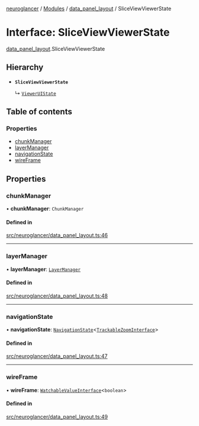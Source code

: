 [neuroglancer](../README.md) / [Modules](../modules.md) / [data\_panel\_layout](../modules/data_panel_layout.md) / SliceViewViewerState

# Interface: SliceViewViewerState

[data_panel_layout](../modules/data_panel_layout.md).SliceViewViewerState

## Hierarchy

- **`SliceViewViewerState`**

  ↳ [`ViewerUIState`](data_panel_layout.ViewerUIState.md)

## Table of contents

### Properties

- [chunkManager](data_panel_layout.SliceViewViewerState.md#chunkmanager)
- [layerManager](data_panel_layout.SliceViewViewerState.md#layermanager)
- [navigationState](data_panel_layout.SliceViewViewerState.md#navigationstate)
- [wireFrame](data_panel_layout.SliceViewViewerState.md#wireframe)

## Properties

### chunkManager

• **chunkManager**: `ChunkManager`

#### Defined in

[src/neuroglancer/data_panel_layout.ts:46](https://github.com/ActiveBrainAtlas2/neuroglancer/blob/8fef58ad/src/neuroglancer/data_panel_layout.ts#L46)

___

### layerManager

• **layerManager**: [`LayerManager`](../classes/layer.LayerManager.md)

#### Defined in

[src/neuroglancer/data_panel_layout.ts:48](https://github.com/ActiveBrainAtlas2/neuroglancer/blob/8fef58ad/src/neuroglancer/data_panel_layout.ts#L48)

___

### navigationState

• **navigationState**: [`NavigationState`](../classes/navigation_state.NavigationState.md)<[`TrackableZoomInterface`](../modules/navigation_state.md#trackablezoominterface)\>

#### Defined in

[src/neuroglancer/data_panel_layout.ts:47](https://github.com/ActiveBrainAtlas2/neuroglancer/blob/8fef58ad/src/neuroglancer/data_panel_layout.ts#L47)

___

### wireFrame

• **wireFrame**: [`WatchableValueInterface`](trackable_value.WatchableValueInterface.md)<`boolean`\>

#### Defined in

[src/neuroglancer/data_panel_layout.ts:49](https://github.com/ActiveBrainAtlas2/neuroglancer/blob/8fef58ad/src/neuroglancer/data_panel_layout.ts#L49)
